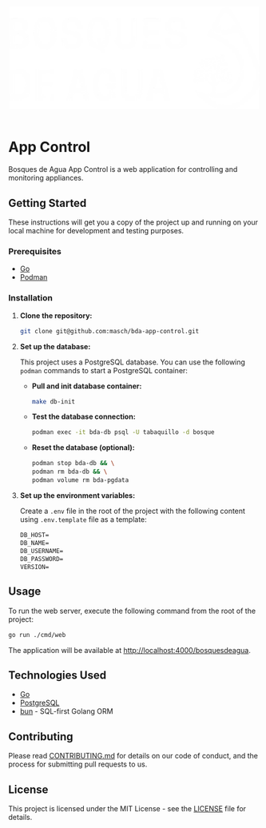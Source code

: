 <div align="center">
  <img src="images/cropped-logo-blanco-big.webp" alt="logo" width="500"/>
  </br>
  </br>

</div>

# App Control

Bosques de Agua App Control is a web application for controlling and monitoring appliances.

## Getting Started

These instructions will get you a copy of the project up and running on your local machine for development and testing purposes.

### Prerequisites

- [Go](https://golang.org/)
- [Podman](https://podman.io/)

### Installation

1.  **Clone the repository:**

    ```sh
    git clone git@github.com:masch/bda-app-control.git
    ```

2.  **Set up the database:**

    This project uses a PostgreSQL database. You can use the following `podman` commands to start a PostgreSQL container:

    - **Pull and init database container:**

      ```sh
      make db-init
      ```

    - **Test the database connection:**

      ```sh
      podman exec -it bda-db psql -U tabaquillo -d bosque
      ```

    - **Reset the database (optional):**

      ```sh
      podman stop bda-db && \
      podman rm bda-db && \
      podman volume rm bda-pgdata
      ```

3.  **Set up the environment variables:**

    Create a `.env` file in the root of the project with the following content using `.env.template` file as a template:

    ```
    DB_HOST=
    DB_NAME=
    DB_USERNAME=
    DB_PASSWORD=
    VERSION=
    ```

## Usage

To run the web server, execute the following command from the root of the project:

```sh
go run ./cmd/web
```

The application will be available at [http://localhost:4000/bosquesdeagua](http://localhost:4000/bosquesdeagua).

## Technologies Used

- [Go](https://golang.org/)
- [PostgreSQL](https://www.postgresql.org/)
- [bun](https://bun.uptrace.dev/) - SQL-first Golang ORM

## Contributing

Please read [CONTRIBUTING.md](CONTRIBUTING.md) for details on our code of conduct, and the process for submitting pull requests to us.

## License

This project is licensed under the MIT License - see the [LICENSE](LICENSE) file for details.
